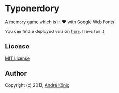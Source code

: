 # Typonerdory

A memory game which is in ♥ with Google Web Fonts

You can find a deployed version [here](http://akoenig.github.com/typonerdory). Have fun :)

## License

[MIT License](http://www.opensource.org/licenses/mit-license.php)

## Author

Copyright (c) 2013, [André König](http://iam.andrekoenig.info)
